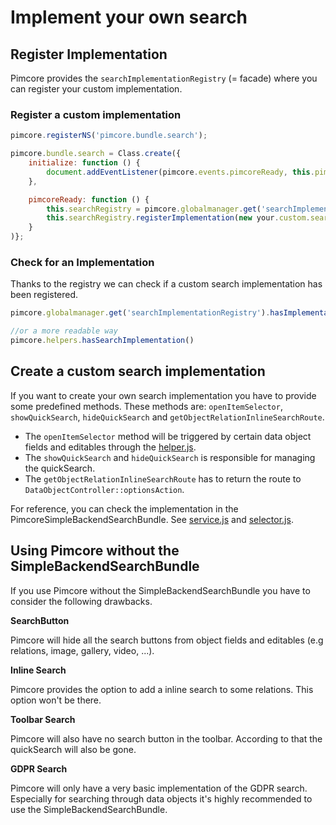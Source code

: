 # Implement your own search

## Register Implementation

Pimcore provides the `searchImplementationRegistry` (= facade) where you can register your custom implementation.

### Register a custom implementation
```js
pimcore.registerNS('pimcore.bundle.search');

pimcore.bundle.search = Class.create({
    initialize: function () {
        document.addEventListener(pimcore.events.pimcoreReady, this.pimcoreReady.bind(this));
    },

    pimcoreReady: function () {
        this.searchRegistry = pimcore.globalmanager.get('searchImplementationRegistry');
        this.searchRegistry.registerImplementation(new your.custom.search.implementation());
    }
)};
```

### Check for an Implementation

Thanks to the registry we can check if a custom search implementation has been registered.

```js
pimcore.globalmanager.get('searchImplementationRegistry').hasImplementation();

//or a more readable way
pimcore.helpers.hasSearchImplementation()
```

## Create a custom search implementation

If you want to create your own search implementation you have to provide some predefined methods. 
These methods are: `openItemSelector`, `showQuickSearch`, `hideQuickSearch` and `getObjectRelationInlineSearchRoute`.
- The `openItemSelector` method will be triggered by certain data object fields and editables through the [helper.js](https://github.com/pimcore/pimcore/blob/11.x/bundles/AdminBundle/public/js/pimcore/helpers.js#L814).
- The `showQuickSearch` and `hideQuickSearch` is responsible for managing the quickSearch.
- The `getObjectRelationInlineSearchRoute` has to return the route to `DataObjectController::optionsAction`.

For reference, you can check the implementation in the PimcoreSimpleBackendSearchBundle.
See [service.js](https://github.com/pimcore/pimcore/blob/11.x/bundles/SimpleBackendSearchBundle/public/js/pimcore/element/service.js) 
and [selector.js](https://github.com/pimcore/pimcore/blob/11.x/bundles/SimpleBackendSearchBundle/public/js/pimcore/element/selector/selector.js).

## Using Pimcore without the SimpleBackendSearchBundle

If you use Pimcore without the SimpleBackendSearchBundle you have to consider the following drawbacks.

**SearchButton**

Pimcore will hide all the search buttons from object fields and editables (e.g relations, image, gallery, video, ...).

**Inline Search**

Pimcore provides the option to add a inline search to some relations. This option won't be there. 

**Toolbar Search**

Pimcore will also have no search button in the toolbar. According to that the quickSearch will also be gone.

**GDPR Search**

Pimcore will only have a very basic implementation of the GDPR search.
Especially for searching through data objects it's highly recommended to use the SimpleBackendSearchBundle.
